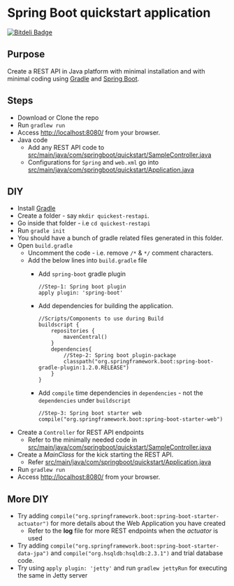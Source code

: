 # Spring Boot quickstart application

[![Bitdeli Badge](https://d2weczhvl823v0.cloudfront.net/vedab/spring-boot-quickstart/trend.png)](https://bitdeli.com/free "Bitdeli Badge")

## Purpose

Create a REST API in Java platform with minimal installation and with minimal coding using 
[Gradle]((https://www.gradle.org/)) and [Spring Boot](http://projects.spring.io/spring-boot/).

## Steps
  - Download or Clone the repo
  - Run `gradlew run`
  - Access [http://localhost:8080/](http://localhost:8080) from your browser.
  - Java code
    - Add any REST API code to [src/main/java/com/springboot/quickstart/SampleController.java](./src/main/java/com/springboot/quickstart/SampleController.java)
	- Configurations for `Spring` and `web.xml` go into [src/main/java/com/springboot/quickstart/Application.java](./src/main/java/com/springboot/quickstart/Application.java)
  
## DIY
  - Install [Gradle](https://www.gradle.org/)
  - Create a folder - say `mkdir quickest-restapi`.
  - Go inside that folder - i.e `cd quickest-restapi`
  - Run `gradle init`
  - You should have a bunch of gradle related files generated in this folder.
  - Open `build.gradle`
    - Uncomment the code - i.e. remove `/*` & `*/` comment characters.
    - Add the below lines into `build.gradle` file
      - Add `spring-boot` gradle plugin 
	  
	    ```
		//Step-1: Spring boot plugin
        apply plugin: 'spring-boot'
        ```
	  - Add dependencies for building the application.
	  
	    ```
		//Scripts/Components to use during Build
		buildscript {
			repositories {
				mavenCentral()
			}
			dependencies{
				//Step-2: Spring boot plugin-package
				classpath("org.springframework.boot:spring-boot-gradle-plugin:1.2.0.RELEASE")
			}
		}
		```
	  - Add `compile` time dependencies in `dependencies` - not the `dependencies` under `buildscript`
	  
	    ```
        //Step-3: Spring boot starter web
        compile("org.springframework.boot:spring-boot-starter-web")
		```
  - Create a `Controller` for REST API endpoints
    - Refer to the minimally needed code in [src/main/java/com/springboot/quickstart/SampleController.java](./src/main/java/com/springboot/quickstart/SampleController.java)
  - Create a _MainClass_ for the kick starting the REST API.
    - Refer [src/main/java/com/springboot/quickstart/Application.java](./src/main/java/com/springboot/quickstart/Application.java)
  - Run `gradlew run`
  - Access [http://localhost:8080/](http://localhost:8080) from your browser.


## More DIY
  - Try adding `compile("org.springframework.boot:spring-boot-starter-actuator")` for more details about the Web Application you have created
    - Refer to the __log__ file for more REST endpoints when the _actuator_ is used
  - Try adding `compile("org.springframework.boot:spring-boot-starter-data-jpa")` and `compile("org.hsqldb:hsqldb:2.3.1")` and trial database code.
  - Try using `apply plugin: 'jetty'` and run `gradlew jettyRun` for executing the same in Jetty server

